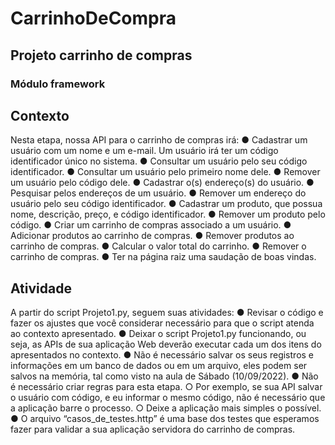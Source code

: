 # CarrinhoDeCompra

## Projeto carrinho de compras
### Módulo framework

## Contexto
Nesta etapa, nossa API para o carrinho de compras irá:
● Cadastrar um usuário com um nome e um e-mail. Um usuário irá ter um código identificador único no sistema.
● Consultar um usuário pelo seu código identificador.
● Consultar um usuário pelo primeiro nome dele.
● Remover um usuário pelo código dele.
● Cadastrar o(s) endereço(s) do usuário.
● Pesquisar pelos endereços de um usuário.
● Remover um endereço do usuário pelo seu código identificador.
● Cadastrar um produto, que possua nome, descrição, preço, e código identificador.
● Remover um produto pelo código.
● Criar um carrinho de compras associado a um usuário.
● Adicionar produtos ao carrinho de compras.
● Remover produtos ao carrinho de compras.
● Calcular o valor total do carrinho.
● Remover o carrinho de compras.
● Ter na página raiz uma saudação de boas vindas.

## Atividade
A partir do script Projeto1.py, seguem suas atividades:
● Revisar o código e fazer os ajustes que você considerar necessário para que o script atenda ao contexto apresentado.
● Deixar o script Projeto1.py funcionando, ou seja, as APIs de sua aplicação Web deverão executar cada um dos itens do apresentados no contexto.
● Não é necessário salvar os seus registros e informações em um banco de dados ou em um arquivo, eles podem ser salvos na memória, tal como visto na aula de Sábado (10/09/2022).
● Não é necessário criar regras para esta etapa.
  ○ Por exemplo, se sua API salvar o usuário com código, e eu informar o mesmo código, não é necessário que a aplicação barre o processo.
  ○ Deixe a aplicação mais simples o possível.
● O arquivo “casos_de_testes.http” é uma base dos testes que esperamos fazer para validar a sua aplicação servidora do carrinho de compras. 
